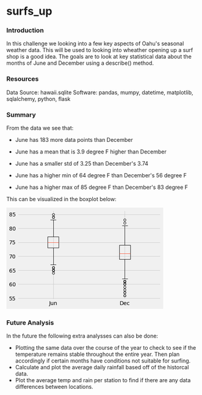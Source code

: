 # surfs_up

### Introduction
In this challenge we looking into a few key aspects of Oahu's seasonal weather data. This will be used to looking into wheather opening up a surf shop is a good idea. The goals are to look at key statistical data about the months of June and December using a describe() method.

### Resources

Data Source: hawaii.sqlite
Software: pandas, mumpy, datetime, matplotlib, sqlalchemy, python, flask

### Summary

From the data we see that:

- June has 183 more data points than December

- June has a mean that is 3.9 degree F higher than December

- June has a smaller std of 3.25 than December's 3.74

- June has a higher min of 64 degree F than December's 56 degree F

- June has a higher max of 85 degree F than December's 83 degree F


This can be visualized in the boxplot below:

![Comparative Boxplot of Jun and Dec](Jun_Dec_Boxplot.png)

### Future Analysis
In the future the following extra analysses can also be done:
- Plotting the same data over the course of the year to check to see if the temperature remains stable throughout the entire year. Then plan accordingly if certain months have conditions not suitable for surfing.
- Calculate and plot the average daily rainfall based off of the historcal data.
- Plot the average temp and rain per station to find if there are any data differences between locations.
